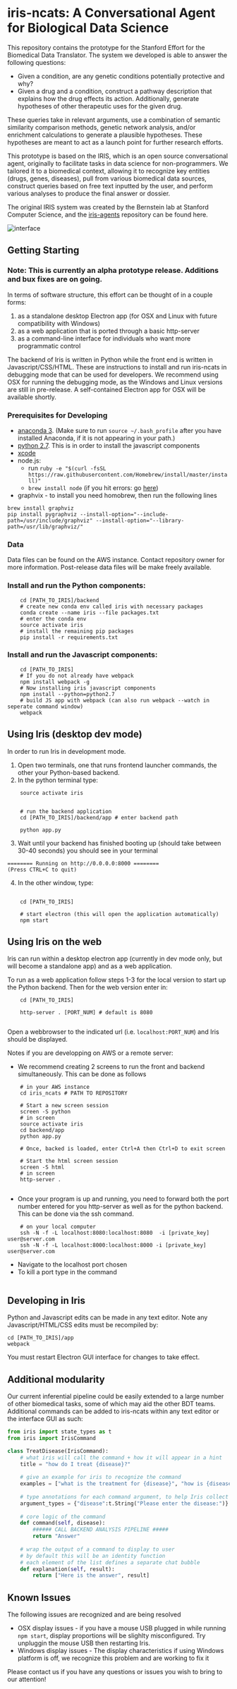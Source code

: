 # iris-ncats: A Conversational Agent for Biological Data Science 

This repository contains the prototype for the Stanford Effort for the Biomedical Data Translator. The system we developed is able to answer the following questions:

* Given a condition, are any genetic conditions potentially protective and why?
* Given a drug and a condition, construct a pathway description that explains how the drug effects its action. Additionally, generate hypotheses of other therapeutic uses for the given drug.

These queries take in relevant arguments, use a combination of semantic similarity comparison methods, genetic network analysis, and/or enrichment calculations to generate a plausible hypotheses. These hypotheses are meant to act as a launch point for further research efforts.

This prototype is based on the IRIS, which is an open source conversational agent, originally to facilitate tasks in data science for non-programmers.  We tailored it to a biomedical context, allowing it to recognize key entities (drugs, genes, diseases), pull from various biomedical data sources, construct queries based on free text inputted by the user, and perform various analyses to produce the final answer or dossier.

The original IRIS system was created by the Bernstein lab at Stanford Computer Science, and the [iris-agents](https://github.com/Ejhfast/iris-agent) repository can be found here.

![interface](/interface_ncats.png)


## Getting Starting 

### Note: This is currently an alpha prototype release. Additions and bux fixes are on going.


In terms of software structure, this effort can be thought of in a couple forms:
1. as a standalone desktop Electron app (for OSX and Linux with future compatibility with Windows)
2. as a web application that is ported through a basic http-server
3. as a command-line interface for individuals who want more programmatic control

The backend of Iris is written in Python while the front end is written in Javascript/CSS/HTML.  These are instructions to install and run iris-ncats in debugging mode that can be used for developers. We recommend using OSX for running the debugging mode, as the Windows and Linux versions are still in pre-release. A self-contained Electron app for OSX will be available shortly.

### Prerequisites for Developing

* [anaconda 3](https://conda.io/docs/install/quick.html). (Make sure to run `source ~/.bash_profile` after you have installed Anaconda, if it is not appearing in your path.)
* [python 2.7](https://www.python.org/download/releases/2.7/). This is in order to install the javascript components
* [xcode](https://developer.apple.com/xcode/downloads/)
* node.js: 
    * run `ruby -e "$(curl -fsSL https://raw.githubusercontent.com/Homebrew/install/master/install)"`
    * `brew install node` (if you hit errors: go [here](http://blog.teamtreehouse.com/install-node-js-npm-mac))
* graphvix - to install you need homobrew, then run the following lines 
```
brew install graphviz
pip install pygraphviz --install-option="--include-path=/usr/include/graphviz" --install-option="--library-path=/usr/lib/graphviz/"
```

### Data  
Data files can be found on the AWS instance. Contact repository owner for more information. Post-release data files will be make freely available.


### Install and run the Python components:
```
    cd [PATH_TO_IRIS]/backend
    # create new conda env called iris with necessary packages
    conda create --name iris --file packages.txt
    # enter the conda env
    source activate iris
    # install the remaining pip packages
    pip install -r requirements.txt
```

### Install and run the Javascript components:
```
    cd [PATH_TO_IRIS]
    # If you do not already have webpack
    npm install webpack -g
    # Now installing iris javascript components
    npm install --python=python2.7
    # build JS app with webpack (can also run webpack --watch in seperate command window)
    webpack
```



## Using Iris (desktop dev mode)
In order to run Iris in development mode. 

1. Open two terminals, one that runs frontend launcher commands, the other your Python-based backend.
2. In the python terminal type:
```
    source activate iris 


    # run the backend application
    cd [PATH_TO_IRIS]/backend/app # enter backend path

    python app.py
```
3. Wait until your backend has finished booting up (should take between 30-40 seconds) you should see in your terminal
```
======== Running on http://0.0.0.0:8000 ========
(Press CTRL+C to quit)
```

4. In the other window, type:
```

    cd [PATH_TO_IRIS]

    # start electron (this will open the application automatically)
    npm start
```

## Using Iris on the web
Iris can run within a desktop electron app (currently in dev mode only, but will become a standalone app) and as a web application.

To run as a web application follow steps 1-3 for the local version to start up the Python backend. Then for the web version enter in:
```
    cd [PATH_TO_IRIS]

    http-server . [PORT_NUM] # default is 8080


```

Open a webbrowser to the indicated url (i.e. `localhost:PORT_NUM`) and Iris should be displayed. 

Notes if you are developping on AWS or a remote server:
* We recommend creating 2 screens to run the front and backend simultaneously. This can be done as follows
```
    # in your AWS instance
    cd iris_ncats # PATH TO REPOSITORY

    # Start a new screen session
    screen -S python
    # in screen
    source activate iris
    cd backend/app
    python app.py

    # Once, backed is loaded, enter Ctrl+A then Ctrl+D to exit screen

    # Start the html screen session
    screen -S html
    # in screen 
    http-server .


```
* Once your program is up and running, you need to forward both the port number entered for you http-server as well as for the python backend. This can be done via the ssh command.
```
    # on your local computer
    ssh -N -f -L localhost:8080:localhost:8080  -i [private_key] user@server.com
    ssh -N -f -L localhost:8000:localhost:8000 -i [private_key] user@server.com

```
* Navigate to the localhost port chosen
* To kill a port type in the command 
``` lsof -ti:PORT_NUM | xargs kill -9
```

## Developing in Iris

Python and Javascript edits can be made in any text editor. Note any Javascript/HTML/CSS edits must be recompiled by:
```
cd [PATH_TO_IRIS]/app
webpack
```
You must restart Electron GUI interface for changes to take effect.

## Additional modularity

Our current inferential pipeline could be easily extended to a large number of other biomedical tasks, some of which may aid the other BDT teams. Additional commands can be added to iris-ncats within any text editor or the interface GUI as such:
```python
from iris import state_types as t
from iris import IrisCommand

class TreatDisease(IrisCommand):
    # what iris will call the command + how it will appear in a hint
    title = "how do I treat {disease}?"
    
    # give an example for iris to recognize the command
    examples = ["what is the treatment for {disease}", "how is {disease} treated"]
    
    # type annotations for each command argument, to help Iris collect missing values from a user
    argument_types = {"disease":t.String("Please enter the disease:")}
    
    # core logic of the command
    def command(self, disease):
        ###### CALL BACKEND ANALYSIS PIPELINE #####
        return "Answer"
        
    # wrap the output of a command to display to user
    # by default this will be an identity function
    # each element of the list defines a separate chat bubble
    def explanation(self, result):
        return ["Here is the answer", result]
```

## Known Issues

The following issues are recognized and are being resolved
* OSX display issues - if you have a mouse USB plugged in while running `npm start`, display proportions will be slighlty misconfigured. Try unpluggin the mouse USB then restarting Iris.
* Windows display issues - The display characteristics if using Windows platform is off, we recognize this problem and are working to fix it

Please contact us if you have any questions or issues you wish to bring to our attention!


